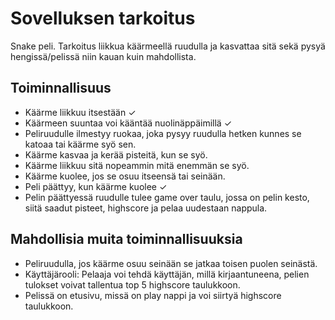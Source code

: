 # Sovelluksen tarkoitus
Snake peli. Tarkoitus liikkua käärmeellä ruudulla ja kasvattaa sitä sekä pysyä hengissä/pelissä niin kauan kuin mahdollista.
## Toiminnallisuus
- Käärme liikkuu itsestään ✓
- Käärmeen suuntaa voi kääntää nuolinäppäimillä ✓
- Peliruudulle ilmestyy ruokaa, joka pysyy ruudulla hetken kunnes se katoaa tai käärme syö sen.
- Käärme kasvaa ja kerää pisteitä, kun se syö.
- Käärme liikkuu sitä nopeammin mitä enemmän se syö.
- Käärme kuolee, jos se osuu itseensä tai seinään. 
- Peli päättyy, kun käärme kuolee ✓
- Pelin päättyessä ruudulle tulee game over taulu, jossa on pelin kesto, siitä saadut pisteet, highscore ja pelaa uudestaan nappula.

## Mahdollisia muita toiminnallisuuksia
- Peliruudulla, jos käärme osuu seinään se jatkaa toisen puolen seinästä.
- Käyttäjärooli: Pelaaja voi tehdä käyttäjän, millä kirjaantuneena, pelien tulokset voivat tallentua top 5 highscore taulukkoon.
- Pelissä on etusivu, missä on play nappi ja voi siirtyä highscore taulukkoon.
